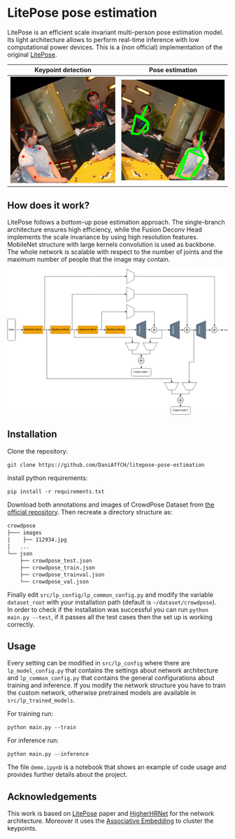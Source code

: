 # LitePose pose estimation

LitePose is an efficient scale invariant multi-person pose estimation model. Its light architecture allows to perform real-time inference with low computational power devices. This is a (non official) implementation of the original [LitePose][1].


Keypoint detection                            |  Pose estimation
:--------------------------------------------:|:-------------------------------------:
![Keypoint detecttion](/assets/keypoints.png) |  ![Pose estimation](/assets/pose.png)




## How does it work?

LitePose follows a bottom-up pose estimation approach. The single-branch architecture ensures high efficiency, while the Fusion Deconv Head implements the scale invariance by using high resolution features.
MobileNet structure with large kernels convolution is used as backbone. The whole network is scalable with respect to the number of joints and the maximum number of people that the image may contain.

![Network Architecture!](/assets/structure.png)

## Installation
Clone the repository:
```
git clone https://github.com/DaniAffCH/litepose-pose-estimation
```

Install python requirements:
```
pip install -r requirements.txt
```

Download both annotations and images of CrowdPose Dataset from [the official repository](https://github.com/Jeff-sjtu/CrowdPose#dataset). 
Then recreate a directory structure as:
```
crowdpose
├─── images
│    ├── 112934.jpg
│   ...
└── json
    ├── crowdpose_test.json
    ├── crowdpose_train.json
    ├── crowdpose_trainval.json
    └── crowdpose_val.json
```

Finally edit `src/lp_config/lp_common_config.py` and modify the variable `dataset_root` with your installation path (default is `~/dataset/crowdpose`).  
In order to check if the installation was successful you can run `python main.py --test`, if it passes all the test cases then the set up is working correctly.

## Usage 

Every setting can be modified in `src/lp_config` where there are `lp_model_config.py` that contains the settings about network architecture and `lp_common_config.py` that contains the general configurations about training and inference. If you modify the network structure you have to train the custom network, otherwise pretrained models are available in `src/lp_trained_models`.

For training run:
```
python main.py --train
```

For inference run:
```
python main.py --inference
```

The file `demo.ipynb` is a notebook that shows an example of code usage and provides further details about the project.

## Acknowledgements
This work is based on [LitePose][2] paper and [HigherHRNet][3] for the network architecture. Moreover it uses the [Associative Embedding][4] to cluster the keypoints.

[1]:https://github.com/mit-han-lab/litepose
[2]:https://openaccess.thecvf.com/content/CVPR2022/papers/Wang_Lite_Pose_Efficient_Architecture_Design_for_2D_Human_Pose_Estimation_CVPR_2022_paper.pdf
[3]:https://arxiv.org/pdf/1908.10357.pdf
[4]:https://papers.nips.cc/paper/2017/file/8edd72158ccd2a879f79cb2538568fdc-Paper.pdf

